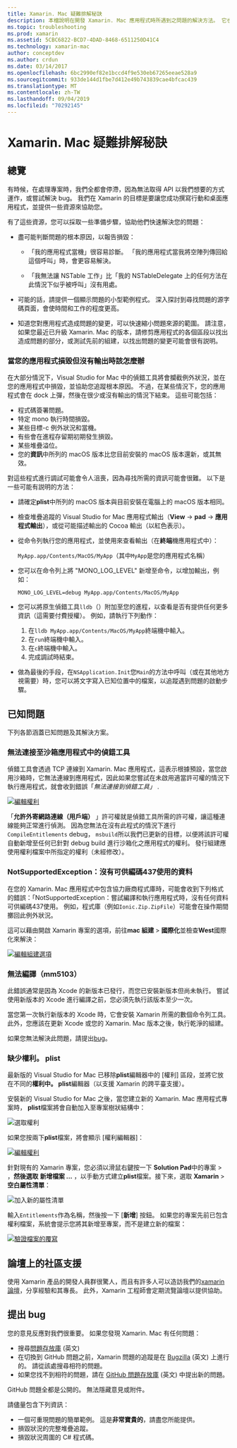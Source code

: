 ```yaml
---
title: Xamarin. Mac 疑難排解秘訣
description: 本檔說明在開發 Xamarin. Mac 應用程式時所遇到之問題的解決方法。 它也會討論取得支援的方法。
ms.topic: troubleshooting
ms.prod: xamarin
ms.assetid: 5CBC6822-BCD7-4DAD-8468-6511250D41C4
ms.technology: xamarin-mac
author: conceptdev
ms.author: crdun
ms.date: 03/14/2017
ms.openlocfilehash: 6bc2990ef82e1bccd4f9e530eb67265eeae528a9
ms.sourcegitcommit: 933de144d1fbe7d412e49b743839cae4bfcac439
ms.translationtype: MT
ms.contentlocale: zh-TW
ms.lasthandoff: 09/04/2019
ms.locfileid: "70292145"
---
```

# <a name="xamarinmac-troubleshooting-tips"></a>Xamarin. Mac 疑難排解秘訣

## <a name="overview"></a>總覽

有時候，在處理專案時，我們全都會停滯，因為無法取得 API 以我們想要的方式運作，或嘗試解決 bug。 我們在 Xamarin 的目標是要讓您成功撰寫行動和桌面應用程式，並提供一些資源來協助您。

有了這些資源，您可以採取一些準備步驟，協助他們快速解決您的問題：

- 盡可能判斷問題的根本原因，以報告損毀：

  - 「我的應用程式當機」很容易診斷。 「我的應用程式當我將空陣列傳回給這個呼叫」時，會更容易解決。

  - 「我無法讓 NSTable 工作」比「我的 NSTableDelegate 上的任何方法在此情況下似乎被呼叫」沒有用處。

- 可能的話，請提供一個顯示問題的小型範例程式。 深入探討到尋找問題的源字碼頁面，會使時間和工作的程度更高。

- 知道您對應用程式造成問題的變更，可以快速縮小問題來源的範圍。 請注意，如果您最近已升級 Xamarin. Mac 的版本，請修剪應用程式的各個區段以找出造成問題的部分，或測試先前的組建，以找出問題的變更可能會很有説明。


### <a name="what-to-do-when-your-app-crashes-with-no-output"></a>當您的應用程式損毀但沒有輸出時該怎麼辦

在大部分情況下，Visual Studio for Mac 中的偵錯工具將會攔截例外狀況，並在您的應用程式中損毀，並協助您追蹤根本原因。 不過，在某些情況下，您的應用程式會在 dock 上彈，然後在很少或沒有輸出的情況下結束。 這些可能包括：

- 程式碼簽署問題。
- 特定 mono 執行時間損毀。
- 某些目標-c 例外狀況和當機。
- 有些會在進程存留期初期發生損毀。
- 某些堆疊溢位。
- 您的**資訊**中所列的 macOS 版本比您目前安裝的 macOS 版本還新，或其無效。

對這些程式進行調試可能會令人沮喪，因為尋找所需的資訊可能會很難。 以下是一些可能有説明的方法：

- 請確定**plist**中所列的 macOS 版本與目前安裝在電腦上的 macOS 版本相同。
- 檢查堆疊追蹤的 Visual Studio for Mac 應用程式輸出（**View**  ->  **pad**  -> **應用程式輸出**），或從可能描述輸出的 Cocoa 輸出（以紅色表示）。
- 從命令列執行您的應用程式，並使用來查看輸出（在**終端**機應用程式中）：

  `MyApp.app/Contents/MacOS/MyApp`（其中`MyApp`是您的應用程式名稱）
- 您可以在命令列上將 "MONO_LOG_LEVEL" 新增至命令，以增加輸出，例如：

  `MONO_LOG_LEVEL=debug MyApp.app/Contents/MacOS/MyApp`
- 您可以將原生偵錯工具`lldb`（）附加至您的進程，以查看是否有提供任何更多資訊（這需要付費授權）。 例如，請執行下列動作：

  1. 在`lldb MyApp.app/Contents/MacOS/MyApp`終端機中輸入。
  2. 在`run`終端機中輸入。
  3. 在`c`終端機中輸入。
  4. 完成調試時結束。
- 做為最後的手段，在`NSApplication.Init`您`Main`的方法中呼叫（或在其他地方視需要）時，您可以將文字寫入已知位置中的檔案，以追蹤遇到問題的啟動步驟。

## <a name="known-issues"></a>已知問題

下列各節涵蓋已知問題及其解決方案。

### <a name="unable-to-connect-to-the-debugger-in-sandboxed-apps"></a>無法連接至沙箱應用程式中的偵錯工具

偵錯工具會透過 TCP 連線到 Xamarin. Mac 應用程式，這表示根據預設，當您啟用沙箱時，它無法連線到應用程式，因此如果您嘗試在未啟用適當許可權的情況下執行應用程式，就會收到錯誤「*無法連接到偵錯工具」* .

[![編輯權利](troubleshooting-images/debug01.png "編輯權利")](troubleshooting-images/debug01-large.png#lightbox)

「**允許外寄網路連線（用戶端）** 」許可權就是偵錯工具所需的許可權，讓這種連線能夠正常進行偵測。 因為您無法在沒有此程式的情況下進行`CompileEntitlements` debug， `msbuild`所以我們已更新的目標，以便將該許可權自動新增至任何已針對 debug build 進行沙箱化之應用程式的權利。 發行組建應使用權利檔案中所指定的權利（未經修改）。

### <a name="systemnotsupportedexception-no-data-is-available-for-encoding-437"></a>NotSupportedException：沒有可供編碼437使用的資料

在您的 Xamarin. Mac 應用程式中包含協力廠商程式庫時，可能會收到下列格式的錯誤：「NotSupportedException：嘗試編譯和執行應用程式時，沒有任何資料可供編碼437使用。 例如，程式庫（例如`Ionic.Zip.ZipFile`）可能會在操作期間擲回此例外狀況。

這可以藉由開啟 Xamarin 專案的選項，前往**mac 組建** > **國際化**並檢查**West**國際化來解決：

[![編輯組建選項](troubleshooting-images/issue01.png "編輯組建選項")](troubleshooting-images/issue01-large.png#lightbox)

### <a name="failed-to-compile-mm5103"></a>無法編譯（mm5103）

此錯誤通常是因為 Xcode 的新版本已發行，而您已安裝新版本但尚未執行。 嘗試使用新版本的 Xcode 進行編譯之前，您必須先執行該版本至少一次。

當您第一次執行新版本的 Xcode 時，它會安裝 Xamarin 所需的數個命令列工具。 此外，您應該在更新 Xcode 或您的 Xamarin. Mac 版本之後，執行乾淨的組建。

如果您無法解決此問題，請提出[bug](#filing-a-bug)。

### <a name="missing-entitlementsplist"></a>缺少權利。 plist

最新版的 Visual Studio for Mac 已移除**plist**編輯器中的 [權利] 區段，並將它放在不同的**權利中。 plist**編輯器（以支援 Xamarin 的跨平臺支援）。

安裝新的 Visual Studio for Mac 之後，當您建立新的 Xamarin. Mac 應用程式專案時， **plist**檔案將會自動加入至專案樹狀結構中：

![選取權利](troubleshooting-images/entitlements01.png "選取權利")

如果您按兩下**plist**檔案，將會顯示 [權利編輯器]：

[![編輯權利](troubleshooting-images/entitlements02.png "編輯權利")](troubleshooting-images/entitlements02-large.png#lightbox)

針對現有的 Xamarin 專案，您必須以滑鼠右鍵按一下  **Solution Pad**中的專案 > ，**然後選取** **新增檔案 ...** ，以手動方式建立**plist**檔案。接下來，選取  **Xamarin**  >  **空白屬性清單**：

![加入新的屬性清單](troubleshooting-images/entitlements03.png "加入新的屬性清單")

輸入`Entitlements`作為名稱，然後按一下 [**新增**] 按鈕。 如果您的專案先前已包含權利檔案，系統會提示您將其新增至專案，而不是建立新的檔案：

[![驗證檔案的覆寫](troubleshooting-images/entitlements04.png "驗證檔案的覆寫")](troubleshooting-images/entitlements04-large.png#lightbox)

## <a name="community-support-on-the-forums"></a>論壇上的社區支援

使用 Xamarin 產品的開發人員群很驚人，而且有許多人可以造訪我們的[xamarin 論壇](http://forums.xamarin.com/categories/mac)，分享經驗和其專長。 此外，Xamarin 工程師會定期流覽論壇以提供協助。

<a name="filing-a-bug"/>

## <a name="filing-a-bug"></a>提出 bug

您的意見反應對我們很重要。 如果您發現 Xamarin. Mac 有任何問題：

- 搜尋[問題存放庫](https://github.com/xamarin/xamarin-macios/issues) \(英文\)
- 在切換到 GitHub 問題之前，Xamarin 問題的追蹤是在 [Bugzilla](https://bugzilla.xamarin.com/describecomponents.cgi) \(英文\) 上進行的。 請從該處搜尋相符的問題。
- 如果您找不到相符的問題，請在 [GitHub 問題存放庫](https://github.com/xamarin/xamarin-macios/issues/new) \(英文\) 中提出新的問題。

GitHub 問題全都是公開的。 無法隱藏意見或附件。

請儘量包含下列資訊：

- 一個可重現問題的簡單範例。 這是**非常寶貴的**，請盡您所能提供。
- 損毀狀況的完整堆疊追蹤。
- 損毀狀況周圍的 C# 程式碼。
